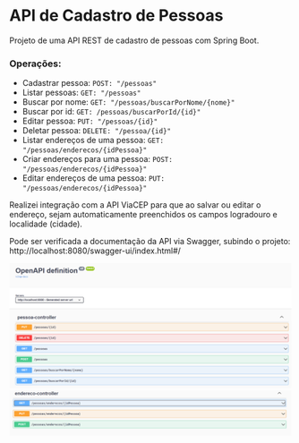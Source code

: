# API de Cadastro de Pessoas

Projeto de uma API REST de cadastro de pessoas com Spring Boot.

### Operações:
- Cadastrar pessoa: `POST: "/pessoas"`
- Listar pessoas: `GET: "/pessoas"`
- Buscar por nome: `GET: "/pessoas/buscarPorNome/{nome}"`
- Buscar por id: `GET: /pessoas/buscarPorId/{id}"`
- Editar pessoa: `PUT: "/pessoas/{id}"`
- Deletar pessoa: `DELETE: "/pessoa/{id}"`
- Listar endereços de uma pessoa: `GET: "/pessoas/enderecos/{idPessoa}"`
- Criar endereços para uma pessoa: `POST: "/pessoas/enderecos/{idPessoa}"`
- Editar endereços de uma pessoa: `PUT: "/pessoas/enderecos/{idPessoa}"`

Realizei integração com a API ViaCEP para que ao salvar ou editar o endereço, sejam automaticamente preenchidos os campos logradouro e localidade (cidade).

Pode ser verificada a documentação da API via Swagger, subindo o projeto: http://localhost:8080/swagger-ui/index.html#/

![img.png](img.png)
![img_1.png](img_1.png)